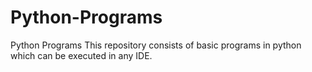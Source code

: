 # Python-Programs
Python Programs
This repository consists of basic programs in python which can be executed in any IDE.
